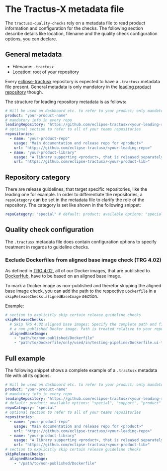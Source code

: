 # The Tractus-X metadata file

The `tractusx-quality-checks` rely on a metadata file to read product information and configuration for the checks.
The following section describe details like location, filename and the quality check configuration options, you can declare.

## General metadata

- Filename: `.tractusx`
- Location: root of your repository

Every [eclipse-tractusx](https://github.com/eclipse-tractusx/) repository is expected to have a `.tractusx` metadata file
present. General metadata is only mandatory in the [leading product repository](https://eclipse-tractusx.github.io/docs/release/trg-2/trg-2-4) though.

The structure for leading repository metadata is as follows:

```yaml
# Will be used on dashboard etc. to refer to your product; only mandatory in the leading repo
product: "your-product-name"
# mandatory info in every repo
leadingRepository: "https://github.com/eclipse-tractusx/<your-leading-repo>"
# optional section to refer to all of your teams repositories
repositories:
  - name: "your-product-repo"
    usage: "Main documentation and release repo for <product>"
    url: "https://github.com/eclipse-tractusx/<your-leading-repo>"
  - name: "your-product-library"
    usage: "A library supporting <product>, that is released separately"
    url: "https://github.com/eclipse-tractusx/<your-product-lib>"
```

## Repository category

There are release guidelines, that target specific repositories, like the leading one for example.
In order to differentiate the repositories, a `repoCategory` can be set in the metadata file to clarify the role of the repository.
The category is set like shown in the following snippet:

```yaml
repoCategory: "special" # default: product; available options: "special", "support", "product" 
```

## Quality check configuration

The `.tractusx` metadata file does contain configuration options to specify treatment in regards to guideline checks.

### Exclude Dockerfiles from aligned base image check (TRG 4.02)

As defined in [TRG 4.02](https://eclipse-tractusx.github.io/docs/release/trg-4/trg-4-02), all of our Docker images, that
are published to [DockerHub](https://hub.docker.com/u/tractusx/), have to be based on an aligned base image.

To mark a Docker image as non-published and therefor skipping the aligned base image check, you can add the path to the
respective `Dockerfile` in a `skipReleaseChecks.alignedBaseImage` section.

Example:

```yaml
# section to explicitly skip certain release guideline checks
skipReleaseChecks:
  # Skip TRG 4.02 aligned base images; Specify the complete path and filename to the dockerfile that is used to build
  # a non published Docker image. Path is treated relative to your repository root.
  alignedBaseImage:
    - "path/to/non-published/Dockerfile"
    - "path/to/Dockerfile/only/used/in/testing-pipeline/Dockerfile.ui-tests"
```


## Full example

The following snippet shows a complete example of a `.tractusx` metadata file with all its options.

```yaml
# Will be used on dashboard etc. to refer to your product; only mandatory in the leading repo
product: "your-product-name"
# mandatory info in every repo
leadingRepository: "https://github.com/eclipse-tractusx/<your-leading-repo>"
# default: product; available options: "special", "support", "product"
repoCategory: "special"
# optional section to refer to all of your teams repositories
repositories:
  - name: "your-product-repo"
    usage: "Main documentation and release repo for <product>"
    url: "https://github.com/eclipse-tractusx/<your-leading-repo>"
  - name: "your-product-library"
    usage: "A library supporting <product>, that is released separately"
    url: "https://github.com/eclipse-tractusx/<your-product-lib>"
# section to explicitly skip certain release guideline checks
skipReleaseChecks:
  alignedBaseImage:
    - "/path/to/non-published/Dockerfile"

```
